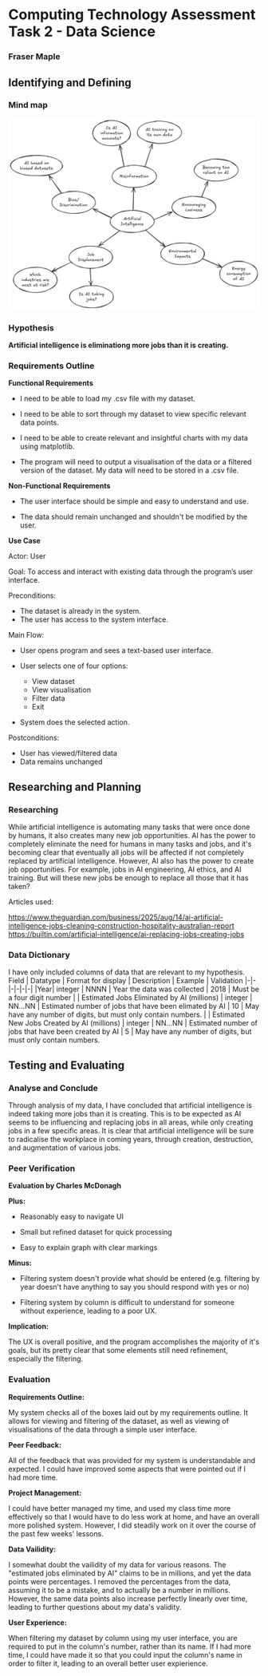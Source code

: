 # Computing Technology Assessment Task 2 - Data Science
### Fraser Maple

## Identifying and Defining

### Mind map
![Mind map](./images/mind%20map.png)

### Hypothesis

**Artificial intelligence is eliminationg more jobs than it is creating.**

### Requirements Outline

**Functional Requirements**

- I need to be able to load my .csv file with my dataset.

- I need to be able to sort through my dataset to view specific relevant data points.

- I need to be able to create relevant and insightful charts with my data using matplotlib.

- The program will need to output a visualisation of the data or a filtered version of the dataset. My data will need to be stored in a .csv file. 

**Non-Functional Requirements**

- The user interface should be simple and easy to understand and use.

- The data should remain unchanged and shouldn't be modified by the user.

**Use Case**

Actor: User

Goal: To access and interact with existing data through the program’s user interface.

Preconditions:

- The dataset is already in the system.
- The user has access to the system interface.

Main Flow:

- User opens program and sees a text-based user interface.
- User selects one of four options:
    - View dataset
    - View visualisation
    - Filter data
    - Exit

- System does the selected action.

Postconditions:

- User has viewed/filtered data
- Data remains unchanged

## Researching and Planning

### Researching

While artificial intelligence is automating many tasks that were once done by humans, it also creates many new job opportunities. AI has the power to completely eliminate the need for humans in many tasks and jobs, and it's becoming clear that eventually all jobs will be affected if not completely replaced by artificial intelligence. However, AI also has the power to create job opportunities. For example, jobs in AI engineering, AI ethics, and AI training. But will these new jobs be enough to replace all those that it has taken?

Articles used:

https://www.theguardian.com/business/2025/aug/14/ai-artificial-intelligence-jobs-cleaning-construction-hospitality-australian-report
https://builtin.com/artificial-intelligence/ai-replacing-jobs-creating-jobs

### Data Dictionary

I have only included columns of data that are relevant to my hypothesis.
Field | Datatype | Format for display | Description | Example | Validation
|-|-|-|-|-|-|
|Year| integer | NNNN | Year the data was collected | 2018 | Must be a four digit number |
| Estimated Jobs Eliminated by AI (millions) | integer | NN...NN | Estimated number of jobs that have been elimated by AI | 10 | May have any number of digits, but must only contain numbers. |
| Estimated New Jobs Created by AI (millions) | integer | NN...NN | Estimated number of jobs that have been created by AI | 5 | May have any number of digits, but must only contain numbers.

## Testing and Evaluating

### Analyse and Conclude

Through analysis of my data, I have concluded that artificial intelligence is indeed taking more jobs than it is creating. This is to be expected as AI seems to be influencing and replacing jobs in all areas, while only creating jobs in a few specific areas. It is clear that artificial intelligence will be sure to radicalise the workplace in coming years, through creation, destruction, and augmentation of various jobs.

### Peer Verification

**Evaluation by Charles McDonagh**

**Plus:**

- Reasonably easy to navigate UI

- Small but refined dataset for quick processing

- Easy to explain graph with clear markings

**Minus:**

- Filtering system doesn't provide what should be entered (e.g. filtering by year doesn't have anything to say you should respond with yes or no)

- Filtering system by column is difficult to understand for someone without experience, leading to a poor UX.

**Implication:**

The UX is overall positive, and the program accomplishes the majority of it's goals, but its pretty clear that some elements still need refinement, especially the filtering.

### Evaluation

**Requirements Outline:**

My system checks all of the boxes laid out by my requirements outline. It allows for viewing and filtering of the dataset, as well as viewing of visualisations of the data through a simple user interface.

**Peer Feedback:**

All of the feedback that was provided for my system is understandable and expected. I could have improved some aspects that were pointed out if I had more time.

**Project Management:**

I could have better managed my time, and used my class time more effectively so that I would have to do less work at home, and have an overall more polished system. However, I did steadily work on it over the course of the past few weeks' lessons.

**Data Vailidity:**

I somewhat doubt the vailidity of my data for various reasons. The "estimated jobs eliminated by AI" claims to be in millions, and yet the data points were percentages. I removed the percentages from the data, assuming it to be a mistake, and to actually be a number in millions. However, the same data points also increase perfectly linearly over time, leading to further questions about my data's validity.

**User Experience:**

When filtering my dataset by column using my user interface, you are required to put in the column's number, rather than its name. If I had more time, I could have made it so that you could input the column's name in order to filter it, leading to an overall better user expierience.